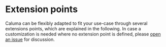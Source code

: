 # Extension points

Caluma can be flexibly adapted to fit your use-case through several extensions points, which are explained in the following. In case a customization is needed where no extension point is defined, please [open an issue](https://github.com/projectcaluma/caluma/issues/new) for discussion.
